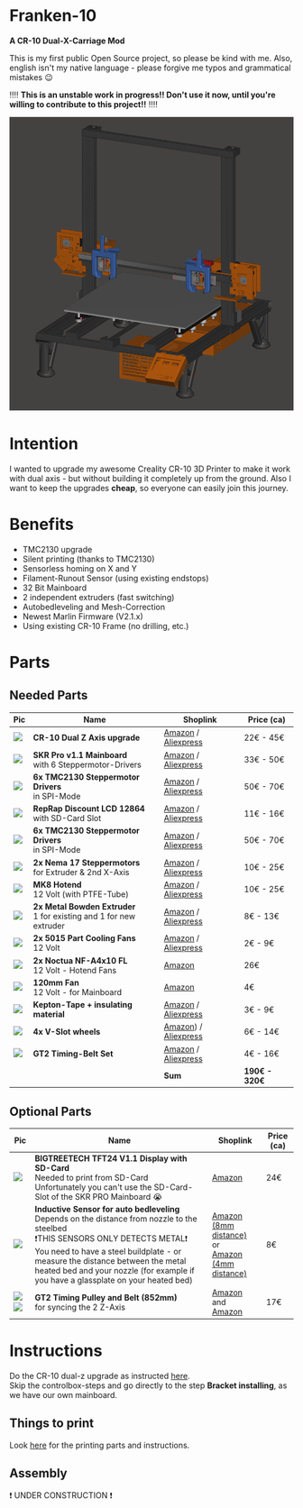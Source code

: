 # Franken-10
**A CR-10 Dual-X-Carriage Mod**

This is my first public Open Source project, so please be kind with me. Also, english isn't my native language - please forgive me typos and grammatical mistakes :wink:

:bangbang::bangbang:
**This is an unstable work in progress!! Don't use it now, until you're willing to contribute to this project!!**
:bangbang::bangbang:

![Franken-10](https://raw.githubusercontent.com/sensenmann/Franken-10/develop/Docs/Images/all1.png)


# Intention
I wanted to upgrade my awesome Creality CR-10 3D Printer to make it work with dual axis - but without building it completely up from the ground.
Also I want to keep the upgrades **cheap**, so everyone can easily join this journey.

# Benefits
- TMC2130 upgrade
- Silent printing (thanks to TMC2130)
- Sensorless homing on X and Y
- Filament-Runout Sensor (using existing endstops)
- 32 Bit Mainboard
- 2 independent extruders (fast switching)
- Autobedleveling and Mesh-Correction
- Newest Marlin Firmware (V2.1.x)
- Using existing CR-10 Frame (no drilling, etc.)


# Parts
## Needed Parts

| Pic | Name | Shoplink | Price (ca) |
|--|--|--|--|
| <img src="https://images-na.ssl-images-amazon.com/images/I/41vLHW8nHKL.jpg" width="100"> | **CR-10 Dual Z Axis upgrade** | [Amazon](https://www.amazon.de/gp/product/B074FXY823) / [Aliexpress](https://www.aliexpress.com/item/33005235559.html)|   22€ - 45€  |
| ![](https://images-na.ssl-images-amazon.com/images/I/71%2BWoab3ziL._SL100_.jpg) | **SKR Pro v1.1 Mainboard**<br>with 6 Steppermotor-Drivers | [Amazon](https://www.amazon.de/gp/product/B07W5XS572/) / [Aliexpress](https://www.aliexpress.com/item/33042699158.html) | 33€ - 50€ |
| ![](https://images-na.ssl-images-amazon.com/images/I/61G7VimABYL._SL100_.jpg) | **6x TMC2130 Steppermotor Drivers**<br>in SPI-Mode | [Amazon](http://amazon.de/gp/product/B07RN7QP7V) / [Aliexpress](https://www.aliexpress.com/item/32907648703.html) | 50€ - 70€ |
| ![](https://images-na.ssl-images-amazon.com/images/I/61pZjtEacPL._SL100_.jpg) | **RepRap Discount LCD 12864**<br>with SD-Card Slot | [Amazon](https://www.amazon.de/gp/product/B01LO20XGS/) / [Aliexpress](https://www.aliexpress.com/item/4000331136499.html) | 11€ - 16€ |
| ![](https://images-na.ssl-images-amazon.com/images/I/61G7VimABYL._SL100_.jpg) | **6x TMC2130 Steppermotor Drivers**<br>in SPI-Mode | [Amazon](http://amazon.de/gp/product/B07RN7QP7V) / [Aliexpress](https://www.aliexpress.com/item/32907648703.html) | 50€ - 70€ |
| ![](https://images-na.ssl-images-amazon.com/images/I/71ofWfEviDL._SL100_.jpg) | **2x Nema 17 Steppermotors**<br>for Extruder & 2nd X-Axis | [Amazon](http://amazon.de/gp/product/B07MCXKW68) / [Aliexpress](https://www.aliexpress.com/item/4000130492082.html) | 10€ - 25€ |
| ![](https://images-na.ssl-images-amazon.com/images/I/61HmtTC%2BtrL._SL100_.jpg) | **MK8 Hotend**<br>12 Volt (with PTFE-Tube) | [Amazon](http://amazon.de/gp/product/B07SFZH98N) / [Aliexpress](https://www.aliexpress.com/item/4000219883438.html)| 10€ - 25€ |
| ![](https://images-na.ssl-images-amazon.com/images/I/71Sqo0MnqFL._SL100_.jpg) | **2x Metal Bowden Extruder**<br>1 for existing and 1 for new extruder | [Amazon](http://amazon.de/gp/product/B07QW4YF5B) / [Aliexpress](https://www.aliexpress.com/item/32834380573.html) | 8€ - 13€ |
| ![](https://images-na.ssl-images-amazon.com/images/I/51Jv1SLCGgL._SL100_.jpg) | **2x 5015 Part Cooling Fans**<br>12 Volt | [Amazon](http://amazon.de/gp/product/B00K9L8NWC) / [Aliexpress](https://www.aliexpress.com/item/4000141395273.html) | 2€ - 9€ |
| ![](https://images-na.ssl-images-amazon.com/images/I/81ud%2Bv9ghlL._SL100_.jpg) | **2x Noctua NF-A4x10 FL**<br>12 Volt - Hotend Fans| [Amazon](http://amazon.de/gp/product/B009NQLT0M) | 26€ |
| ![](https://images-na.ssl-images-amazon.com/images/I/61ky7HJJxCL._SL100_.jpg) | **120mm Fan**<br>12 Volt - for Mainboard | [Amazon](http://amazon.de/gp/product/B00K9L8NWC) | 4€ |
| ![](https://images-na.ssl-images-amazon.com/images/I/61LqqjvOLCL._SL100_.jpg) | **Kepton-Tape + insulating material** | [Amazon](http://amazon.de/gp/product/B07D6LYP85) / [Aliexpress](https://www.aliexpress.com/item/4000389787844.html)| 3€ - 9€ |
| ![](https://images-na.ssl-images-amazon.com/images/I/61Zay-PxgGL._SL100_.jpg) | **4x V-Slot wheels**| [Amazon](http://amazon.de/gp/product/B07SJ3VZ68)) / [Aliexpress](https://www.aliexpress.com/item/4000234983430.html) | 6€ - 14€ |
| ![](https://images-na.ssl-images-amazon.com/images/I/61x2k6e3QZL._SL100_.jpg) | **GT2 Timing-Belt Set**| [Amazon](http://amazon.de/gp/product/B07JGXG7S2) / [Aliexpress](https://www.aliexpress.com/item/4000091123800.html) | 4€ - 16€ |
|||**Sum**| **190€ - 320€**|






## Optional Parts
| Pic | Name | Shoplink | Price (ca) |
|--|--|--|--|
| ![](https://images-na.ssl-images-amazon.com/images/I/613QSiCendL._SL100_.jpg) | **BIGTREETECH TFT24 V1.1 Display with SD-Card**<br>Needed to print from SD-Card<br>Unfortunately you can't use the SD-Card-Slot of the SKR PRO Mainboard :sob: | [Amazon](https://www.amazon.de/gp/product/B07V7YKFHY) |   24€  |
| ![](https://images-na.ssl-images-amazon.com/images/I/611P-rqe%2B2L._SL100_.jpg) | **Inductive Sensor for auto bedleveling** <br> Depends on the distance from nozzle to the steelbed <br> :heavy_exclamation_mark:THIS SENSORS ONLY DETECTS METAL:heavy_exclamation_mark: <br> You need to have a steel buildplate - or measure the distance between the metal heated bed and your nozzle (for example if you have a glassplate on your heated bed) | [Amazon (8mm distance)](https://www.amazon.de/gp/product/B071FTP2ZP/)<br>or<br>[Amazon  (4mm distance)](https://www.amazon.de/gp/product/B071ZQ6VV6/)|   8€  |
| ![](https://images-na.ssl-images-amazon.com/images/I/61-xCj-X1mL._SL100_.jpg) ![](https://images-na.ssl-images-amazon.com/images/I/8127114wfIL._SL100_.jpg) | **GT2 Timing Pulley and Belt (852mm)**<br>for syncing the 2 Z-Axis | [Amazon](https://www.amazon.de/gp/product/B079BJQNN1/) and [Amazon](https://www.amazon.de/gp/product/B07D8ZZD9Y/) |   17€  |




# Instructions
Do the CR-10 dual-z upgrade as instructed [here](https://www.sainsmart.com/blogs/news/how-to-install-dual-z-axis-to-upgrade-your-creality-cr-10-3d-printer).  
Skip the controlbox-steps and go directly to the step **Bracket installing**, as we have our own mainboard.

## Things to print
Look [here](3D%20Models/Needed%20Parts%20(Print%20this!)) for the printing parts and instructions.

## Assembly
:heavy_exclamation_mark: UNDER CONSTRUCTION :heavy_exclamation_mark:
